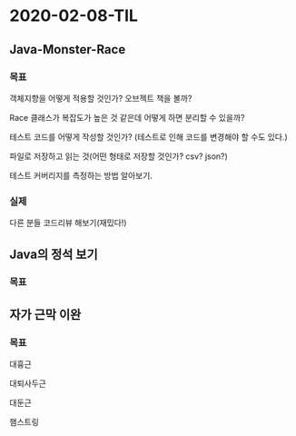 # 2020-02-08-TIL

## Java-Monster-Race

### 목표

객체지향을 어떻게 적용할 것인가? 오브젝트 책을 볼까?

Race 클래스가 복잡도가 높은 것 같은데 어떻게 하면 분리할 수 있을까?

테스트 코드를 어떻게 작성할 것인가? (테스트로 인해 코드를 변경해야 할 수도 있다.)

파일로 저장하고 읽는 것(어떤 형태로 저장할 것인가? csv? json?)

테스트 커버리지를 측정하는 방법 알아보기.

### 실제

다른 분들 코드리뷰 해보기(재밌다!)

## Java의 정석 보기

### 목표



## 자가 근막 이완

### 목표

대흉근

대퇴사두근

대둔근

햄스트링